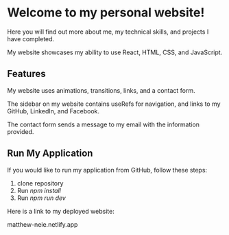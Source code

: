 # **Welcome to my personal website!**

Here you will find out more about me, my technical skills, and projects I have completed.

My website showcases my ability to use React, HTML, CSS, and JavaScript.

## **Features**

My website uses animations, transitions, links, and a contact form.

The sidebar on my website contains useRefs for navigation, and links to my GitHub, LinkedIn, and Facebook.

The contact form sends a message to my email with the information provided.

## **Run My Application**

If you would like to run my application from GitHub, follow these steps:

  1. clone repository
  2. Run *npm install*
  3. Run *npm run dev*

Here is a link to my deployed website:

matthew-neie.netlify.app
